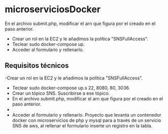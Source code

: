 # microserviciosDocker
En el archivo submit.php, modificar el arn que figura por el creado en el paso anterior.
  - Crear un rol en la EC2 y le añadimos la política "SNSFullAccess".
  - Teclear sudo docker-compose up.
  - Acceder al formulario y rellenarlo.

## Requisitos técnicos
  -Crear un rol en la EC2 y le añadimos la política "SNSFullAccess".
  - Teclear sudo docker-compose up.s 22, 8080, 80, 3036.
  - Crear un tópico SNS. Suscribirse a ese tópico.
  - En el archivo submit.php, modificar el arn que figura por el creado en el paso anterior.
  - 
  - Acceder al formulario y rellenarlo.
Proyecto que levanta un contenedor docker con microservicios de php y mysql para a través de un servicio SNS de aws, al rellenar el formulario inserte un registro en la tabla.